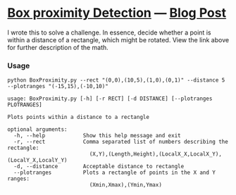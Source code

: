 # [Box proximity Detection](https://github.com/David-Carlson/PyScripts/tree/master/BoxProximity) — [Blog Post](https://david-carlson.github.io/blog/box-proximity)
I wrote this to solve a challenge. In essence, decide whether a point is within a distance of a rectangle, which might be rotated. View the link above for further description of the math.

### Usage
```
python BoxProximity.py --rect "(0,0),(10,5),(1,0),(0,1)" --distance 5 --plotranges "(-15,15),(-10,10)"
```
```
usage: BoxProximity.py [-h] [-r RECT] [-d DISTANCE] [--plotranges PLOTRANGES]

Plots points within a distance to a rectangle

optional arguments:
  -h, --help            Show this help message and exit
  -r, --rect            Comma separated list of numbers describing the rectangle:
                          (X,Y),(Length,Height),(LocalX_X,LocalX_Y),(LocalY_X,LocalY_Y)
  -d, --distance        Acceptable distance to rectangle
  --plotranges          Plots a rectangle of points in the X and Y ranges:
                          (Xmin,Xmax),(Ymin,Ymax)
```
